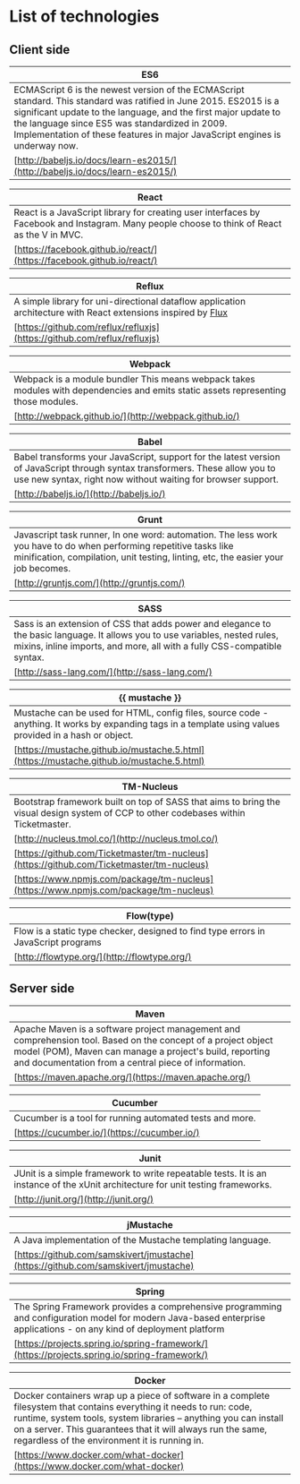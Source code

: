 # List of technologies 

## Client side

| ES6 |
|-----|
|ECMAScript 6 is the newest version of the ECMAScript standard. This standard was ratified in June 2015. ES2015 is a significant update to the language, and the first major update to the language since ES5 was standardized in 2009. Implementation of these features in major JavaScript engines is underway now.|
|[http://babeljs.io/docs/learn-es2015/](http://babeljs.io/docs/learn-es2015/)|


| React    |
|----------|
|React is a JavaScript library for creating user interfaces by Facebook and Instagram. Many people choose to think of React as the V in MVC.|
|[https://facebook.github.io/react/](https://facebook.github.io/react/)|

| Reflux |
|----------|
|A simple library for uni-directional dataflow application architecture with React extensions inspired by [Flux](https://facebook.github.io/flux/)|
|[https://github.com/reflux/refluxjs](https://github.com/reflux/refluxjs)|

| Webpack |
|----------|
|Webpack is a module bundler This means webpack takes modules with dependencies and emits static assets representing those modules.|
|[http://webpack.github.io/](http://webpack.github.io/)|

| Babel |
|----------|
|Babel transforms your JavaScript, support for the latest version of JavaScript through syntax transformers. These allow you to use new syntax, right now without waiting for browser support. |
|[http://babeljs.io/](http://babeljs.io/)|

| Grunt |
|----------|
|Javascript task runner, In one word: automation. The less work you have to do when performing repetitive tasks like minification, compilation, unit testing, linting, etc, the easier your job becomes.|
|[http://gruntjs.com/](http://gruntjs.com/)|

| SASS |
|----------|
|Sass is an extension of CSS that adds power and elegance to the basic language. It allows you to use variables, nested rules, mixins, inline imports, and more, all with a fully CSS-compatible syntax.|
|[http://sass-lang.com/](http://sass-lang.com/)|

| {{ mustache }} |
|----------|
|Mustache can be used for HTML, config files, source code - anything. It works by expanding tags in a template using values provided in a hash or object.|
|[https://mustache.github.io/mustache.5.html](https://mustache.github.io/mustache.5.html)|

| TM-Nucleus |
|---------------------------------|
| Bootstrap framework built on top of SASS that aims to bring the visual design system of CCP to other codebases within Ticketmaster. |
| [http://nucleus.tmol.co/](http://nucleus.tmol.co/) |
| [https://github.com/Ticketmaster/tm-nucleus](https://github.com/Ticketmaster/tm-nucleus) |
| [https://www.npmjs.com/package/tm-nucleus](https://www.npmjs.com/package/tm-nucleus) |

| Flow(type) |
|------------|
| Flow is a static type checker, designed to find type errors in JavaScript programs |
|[http://flowtype.org/](http://flowtype.org/)|


## Server side

| Maven |
|----------|
|Apache Maven is a software project management and comprehension tool. Based on the concept of a project object model (POM), Maven can manage a project's build, reporting and documentation from a central piece of information.|
|[https://maven.apache.org/](https://maven.apache.org/)|

| Cucumber |
|----------|
|Cucumber is a tool for running automated tests and more.|
|[https://cucumber.io/](https://cucumber.io/)|

| Junit |
|----------|
|JUnit is a simple framework to write repeatable tests. It is an instance of the xUnit architecture for unit testing frameworks.|
|[http://junit.org/](http://junit.org/)|

| jMustache |
|----------|
|A Java implementation of the Mustache templating language.|
|[https://github.com/samskivert/jmustache](https://github.com/samskivert/jmustache)|


| Spring |
|----------|
|The Spring Framework provides a comprehensive programming and configuration model for modern Java-based enterprise applications - on any kind of deployment platform|
|[https://projects.spring.io/spring-framework/](https://projects.spring.io/spring-framework/)|

| Docker |
|----------|
|Docker containers wrap up a piece of software in a complete filesystem that contains everything it needs to run: code, runtime, system tools, system libraries – anything you can install on a server. This guarantees that it will always run the same, regardless of the environment it is running in.|
|[https://www.docker.com/what-docker](https://www.docker.com/what-docker)|
